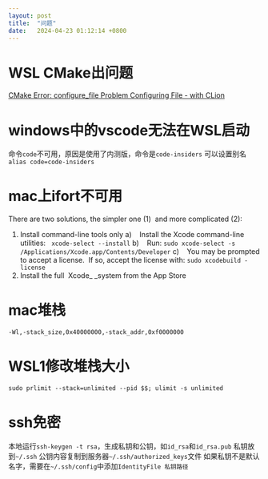 ```yaml
---
layout: post
title:  "问题"
date:   2024-04-23 01:12:14 +0800
---
```

# WSL CMake出问题
[CMake Error: configure_file Problem Configuring File - with CLion](https://stackoverflow.com/questions/62112379/cmake-error-configure-file-problem-configuring-file-with-clion)
# windows中的vscode无法在WSL启动

命令`code`不可用，原因是使用了内测版，命令是`code-insiders`
可以设置别名
`alias code=code-insiders`
# mac上ifort不可用
There are two solutions, the simpler one (1)  and more complicated (2):

1.  Install command-line tools only
a)    Install the Xcode command-line utilities:   `xcode-select --install`
b)    Run: `sudo xcode-select -s /Applications/Xcode.app/Contents/Developer`
c)    You may be prompted to accept a license.  If so, accept the license with: `sudo xcodebuild -license`
2.  Install the full  Xcode_ _system from the App Store 
# mac堆栈
`-Wl,-stack_size,0x40000000,-stack_addr,0xf0000000`
# WSL1修改堆栈大小
`sudo prlimit --stack=unlimited --pid $$; ulimit -s unlimited`
# ssh免密
本地运行`ssh-keygen -t rsa`，生成私钥和公钥，如`id_rsa`和`id_rsa.pub`
私钥放到`~/.ssh`
公钥内容复制到服务器`~/.ssh/authorized_keys`文件
如果私钥不是默认名字，需要在`~/.ssh/config`中添加`IdentityFile 私钥路径`


